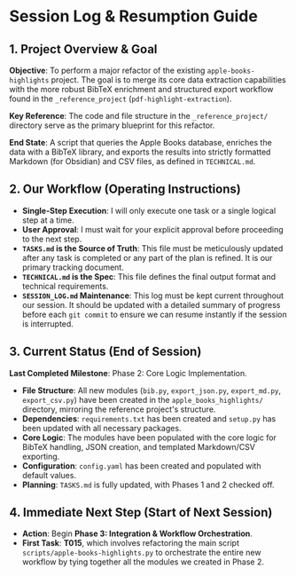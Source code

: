 # Session Log & Resumption Guide

## 1. Project Overview & Goal

**Objective**: To perform a major refactor of the existing `apple-books-highlights` project. The goal is to merge its core data extraction capabilities with the more robust BibTeX enrichment and structured export workflow found in the `_reference_project` (`pdf-highlight-extraction`).

**Key Reference**: The code and file structure in the `_reference_project/` directory serve as the primary blueprint for this refactor.

**End State**: A script that queries the Apple Books database, enriches the data with a BibTeX library, and exports the results into strictly formatted Markdown (for Obsidian) and CSV files, as defined in `TECHNICAL.md`.

## 2. Our Workflow (Operating Instructions)

- **Single-Step Execution**: I will only execute one task or a single logical step at a time.
- **User Approval**: I must wait for your explicit approval before proceeding to the next step.
- **`TASKS.md` is the Source of Truth**: This file must be meticulously updated after any task is completed or any part of the plan is refined. It is our primary tracking document.
- **`TECHNICAL.md` is the Spec**: This file defines the final output format and technical requirements.
- **`SESSION_LOG.md` Maintenance**: This log must be kept current throughout our session. It should be updated with a detailed summary of progress before each `git commit` to ensure we can resume instantly if the session is interrupted.


## 3. Current Status (End of Session)

**Last Completed Milestone**: Phase 2: Core Logic Implementation.

- **File Structure**: All new modules (`bib.py`, `export_json.py`, `export_md.py`, `export_csv.py`) have been created in the `apple_books_highlights/` directory, mirroring the reference project's structure.
- **Dependencies**: `requirements.txt` has been created and `setup.py` has been updated with all necessary packages.
- **Core Logic**: The modules have been populated with the core logic for BibTeX handling, JSON creation, and templated Markdown/CSV exporting.
- **Configuration**: `config.yaml` has been created and populated with default values.
- **Planning**: `TASKS.md` is fully updated, with Phases 1 and 2 checked off.

## 4. Immediate Next Step (Start of Next Session)

- **Action**: Begin **Phase 3: Integration & Workflow Orchestration**.
- **First Task**: **T015**, which involves refactoring the main script `scripts/apple-books-highlights.py` to orchestrate the entire new workflow by tying together all the modules we created in Phase 2.

